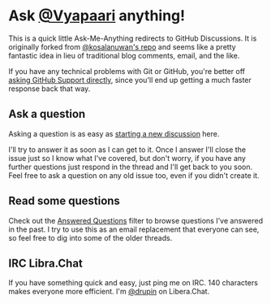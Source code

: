 # Ask [@Vyapaari](https://github.com/vyapaari) anything!

This is a quick little Ask-Me-Anything redirects to GitHub Discussions. It is originally forked from [@kosalanuwan's repo](https://github.com/kosalanuwan/ama) and seems like a pretty fantastic idea in lieu of traditional blog comments, email, and the like.

If you have any technical problems with Git or GitHub, you're better off [asking GitHub Support directly](https://github.com/contact), since you'll end up getting a much faster response back that way.

## Ask a question

Asking a question is as easy as [starting a new discussion](https://github.com/kosalanuwan/ama/discussions/new?category=q-a) here.

I'll try to answer it as soon as I can get to it. Once I answer I'll close the issue just so I know what I've covered, but don't worry, if you have any further questions just respond in the thread and I'll get back to you soon. Feel free to ask a question on any old issue too, even if you didn't create it.

## Read some questions

Check out the [Answered Questions](https://github.com/vyapaari/AMA/discussions?discussions_q=is%3Aanswered) filter to browse questions I've answered in the past. I try to use this as an email replacement that everyone can see, so feel free to dig into some of the older threads.

## IRC Libra.Chat 

If you have something quick and easy, just ping me on IRC. 140 characters makes everyone more efficient. I'm [@drupin](https://web.libera.chat/) on Libera.Chat.
